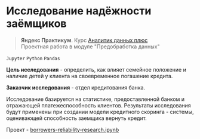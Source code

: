 # Исследование надёжности заёмщиков
> **Яндекс Практикум**. Курс [Аналитик данных плюс](https://practicum.yandex.ru/data-analyst-plus/) <br> 
> Проектная работа в модуле "Предобработка данных"

`Jupyter` `Python` `Pandas`

**Цель исследования** - определить, как влияет семейное положение и наличие детей у клиента на своевременное погашение кредита. 

**Заказчик исследования** - отдел кредитования банка. 

Исследование базируется на статистике, предоставленной банком и отражающей платежеспособность клиентов. Результаты исследования будут применены при создании модели кредитного скоринга - системы, оценивающей способность заемщика вернуть кредит.

Проект - [borrowers-reliability-research.ipynb](borrowers-reliability-research.ipynb)